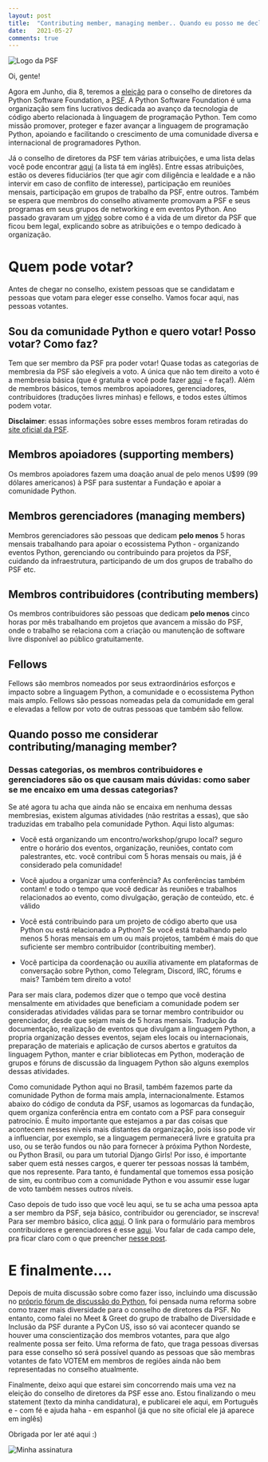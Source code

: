```yaml
---
layout: post
title:  "Contributing member, managing member.. Quando eu posso me declarar membro votante da PSF"
date:   2021-05-27
comments: true
---
```


![Logo da PSF](https://programadoresbrasil.com.br/wp-content/uploads/2019/10/python-software-foundation.png)  

Oi, gente!

Agora em Junho, dia 8, teremos a [eleição](https://www.python.org/nominations/elections/) para o conselho de diretores da Python Software Foundation, a [PSF](https://www.python.org/psf/about/). A Python Software Foundation é uma organização sem fins lucrativos dedicada ao avanço da tecnologia de código aberto relacionada à linguagem de programação Python. Tem como missão promover, proteger e fazer avançar a linguagem de programação Python, apoiando e facilitando o crescimento de uma comunidade diversa e internacional de programadores Python.

Já o conselho de diretores da PSF tem várias atribuições, e uma lista delas você pode encontrar [aqui](https://discuss.python.org/t/interested-in-running-for-the-psf-board-read-about-board-responsibilities-here/8564) (a lista tá em inglês). Entre essas atribuições, estão os deveres fiduciários (ter que agir com diligência e lealdade e a não intervir em caso de conflito de interesse), participação em reuniões mensais, participação em grupos de trabalho da PSF, entre outros. Também se espera que membros do conselho ativamente promovam a PSF e seus programas em seus grupos de networking e em eventos Python. Ano passado gravaram um [vídeo](https://www.youtube.com/watch?v=ZLKj6FaQA4M) sobre como é a vida de um diretor da PSF que ficou bem legal, explicando sobre as atribuições e o tempo dedicado à organização.


# Quem pode votar?
Antes de chegar no conselho, existem pessoas que se candidatam e pessoas que votam para eleger esse conselho. Vamos focar aqui, nas pessoas votantes.

## Sou da comunidade Python e quero votar! Posso votar? Como faz?
Tem que ser membro da PSF pra poder votar! Quase todas as categorias de membresia da PSF são elegíveis a voto. A única que não tem direito a voto é a membresia básica (que é gratuita e você pode fazer [aqui](https://www.python.org/users/membership/) - e faça!). Além de membros básicos, temos membros apoiadores, gerenciadores, contribuidores (traduções livres minhas) e fellows, e todos estes últimos podem votar.

**Disclaimer**: essas informações sobre esses membros foram retiradas do [site oficial da PSF](https://www.python.org/psf/membership/).

## Membros apoiadores (supporting members)
Os membros apoiadores fazem uma doação anual de pelo menos U$99 (99 dólares americanos) à PSF para sustentar a Fundação e apoiar a comunidade Python.

## Membros gerenciadores (managing members)
Membros gerenciadores são pessoas que dedicam **pelo menos** 5 horas mensais trabalhando para apoiar o ecossistema Python - organizando eventos Python, gerenciando ou contribuindo para projetos da PSF, cuidando da infraestrutura, participando de um dos grupos de trabalho do PSF etc.

## Membros contribuidores (contributing members)
Os membros contribuidores são pessoas que dedicam **pelo menos** cinco horas por mês trabalhando em projetos que avancem a missão do PSF, onde o trabalho se relaciona com a criação ou manutenção de software livre disponível ao público gratuitamente.

## Fellows
Fellows são membros nomeados por seus extraordinários esforços e impacto sobre a linguagem Python, a comunidade e o ecossistema Python mais amplo. Fellows são pessoas nomeadas pela da comunidade em geral e elevadas a fellow por voto de outras pessoas que também são fellow.

## Quando posso me considerar contributing/managing member?
### Dessas categorias, os membros contribuidores e gerenciadores são os que causam mais dúvidas: como saber se me encaixo em uma dessas categorias?

Se até agora tu acha que ainda não se encaixa em nenhuma dessas membresias, existem algumas atividades (não restritas a essas), que são traduzidas em trabalho pela comunidade Python. Aqui listo algumas:

* Você está organizando um encontro/workshop/grupo local? seguro entre o horário dos eventos, organização, reuniões, contato com palestrantes, etc. você contribui com 5 horas mensais ou mais, já é considerado pela comunidade!

* Você ajudou a organizar uma conferência? As conferências também contam! e todo o tempo que você dedicar às reuniões e trabalhos relacionados ao evento, como divulgação, geração de conteúdo, etc. é válido

* Você está contribuindo para um projeto de código aberto que usa Python ou está relacionado a Python? Se você está trabalhando pelo menos 5 horas mensais em um ou mais projetos, também é mais do que suficiente ser membro contribuidor (contribuiting member).

* Você participa da coordenação ou auxilia ativamente em plataformas de conversação sobre Python, como Telegram, Discord, IRC, fórums e mais? Também tem direito a voto!


Para ser mais clara, podemos dizer que o tempo que você destina mensalmente em atividades que beneficiam a comunidade podem ser consideradas atividades válidas para se tornar membro contribuidor ou gerenciador, desde que sejam mais de 5 horas mensais. Tradução da documentação, realização de eventos que divulgam a linguagem Python, a propria organização desses eventos, sejam eles locais ou internacionais, preparação de materiais e aplicação de cursos abertos e gratuitos da linguagem Python, manter e criar bibliotecas em Python, moderação de grupos e fóruns de discussão da linguagem Python são alguns exemplos dessas atividades.

Como comunidade Python aqui no Brasil, também fazemos parte da comunidade Python de forma mais ampla, internacionalmente. Estamos abaixo do código de conduta da PSF, usamos as logomarcas da fundação, quem organiza conferência entra em contato com a PSF para conseguir patrocínio. É muito importante que estejamos a par das coisas que acontecem nesses níveis mais distantes da organização, pois isso pode vir a influenciar, por exemplo, se a linguagem permanecerá livre e gratuita pra uso, ou se terão fundos ou não para fornecer à próxima Python Nordeste, ou Python Brasil, ou para um tutorial Django Girls! Por isso, é importante saber quem está nesses cargos, e querer ter pessoas nossas lá também, que nos represente. Para tanto, é fundamental que tomemos essa posição de sim, eu contribuo com a comunidade Python e vou assumir esse lugar de voto também nesses outros níveis.

Caso depois de tudo isso que você leu aqui, se tu se acha uma pessoa apta a ser membro da PSF, seja básico, contribuidor ou gerenciador, se inscreva! Para ser membro básico, clica [aqui](https://www.python.org/users/membership/). O link para o formulário para membros contribuidores e gerenciadores é esse [aqui](https://docs.google.com/forms/d/e/1FAIpQLSfwWBGkzvkWDZrxW3up_M_B7qgt1IWZlx9KJ0ucLA5WJP1vfA/viewform). Vou falar de cada campo dele, pra ficar claro com o que preencher [nesse post](https://deboraazevedo.github.io/desvendando-o-form-membro-votante-psf/).



# E finalmente....

Depois de muita discussão sobre como fazer isso, incluindo uma discussão no [próprio fórum de discussão do Python](https://discuss.python.org/t/psf-board-election-reform/4527), foi pensada numa reforma  sobre como trazer mais diversidade para o conselho de diretores da PSF. No entanto, como falei no Meet & Greet do grupo de trabalho de Diversidade e Inclusão da PSF durante a PyCon US, isso só vai acontecer quando se houver uma conscientização dos membros votantes, para que algo realmente possa ser feito. Uma reforma de fato, que traga pessoas diversas para esse conselho só será possível quando as pessoas que são membras votantes de fato VOTEM em membros de regiões ainda não bem representadas no conselho atualmente.

Finalmente, deixo aqui que estarei sim concorrendo mais uma vez na eleição do conselho de diretores da PSF esse ano. Estou finalizando o meu statement (texto da minha candidatura), e publicarei ele aqui, em Português e - com fé e ajuda haha - em espanhol (já que no site oficial ele já aparece em inglês)

Obrigada por ler até aqui :)

![Minha assinatura](https://lh3.googleusercontent.com/NwtVIF-U6VsI8B46Ov9h2Lvs8HhY9DohDwtb6ZCidc12MrhZMi1ZC3OxHQKL5Bs1Y4fhUI0pSZmoVmP4w56ICAw2L7A-r6VZeaVdI557LDasDZIYabizBS8eCoAXBY2o7UeX1SN4pxTG1KstwfT7kiScVaVhkGjCNwv_r5senD8ge9wrbTPVwH-5gvv9ysJXoqSNYKlVwQj0EoQk1WxjwCaadf4iAndzTFsri8ScSBthcnxOQKA0XZARBkdoJisvEEdS9pSSE0UZoIwJCa6Buh2Q2KvwfYw1FEmI0wfE6oX9_k5-eQBLY6hHKu7R3qRZqeOh41HRgC-ct19d5oFNPOGgHPa7DedqjXOynMFyS-7vtHRKwpV8EapnE8zetfhGWD7f9DN5kdVOc3il1cejsvDBo3uClNMa2EljOhhQeECyVQ63c4kWpLIAi9Uq1hooVUyPj9wDguayCEz9mv1Tsz2BAvkTSnRdsY7S99I4RQS1bv26Ggwo3Ef-DiOqJDAQc7MOECcozGqNHKU83aEsxilraoDPpS3deP3ERbN2UPlcGEBG5tAFx_JBKp9JjJ1hiFkraiTKoY4cslR97o1_7k7tIKmTbrpWlTg_Meii9VgObzxrUk6ImL198T1PLZxNaJTCYwd8ahyumIPaqcZUJY0K-drMsM2-oVhtvmm4SsJRpNNX4lgfnvtrknsmeoJr1B0BV4HOTjuwch-d0WywljUc=w600-h204-no?authuser=0)
